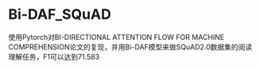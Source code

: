 # Bi-DAF_SQuAD
使用Pytorch对BI-DIRECTIONAL ATTENTION FLOW FOR MACHINE COMPREHENSION论文的复现，并用Bi-DAF模型来做SQuAD2.0数据集的阅读理解任务，F1可以达到71.583
